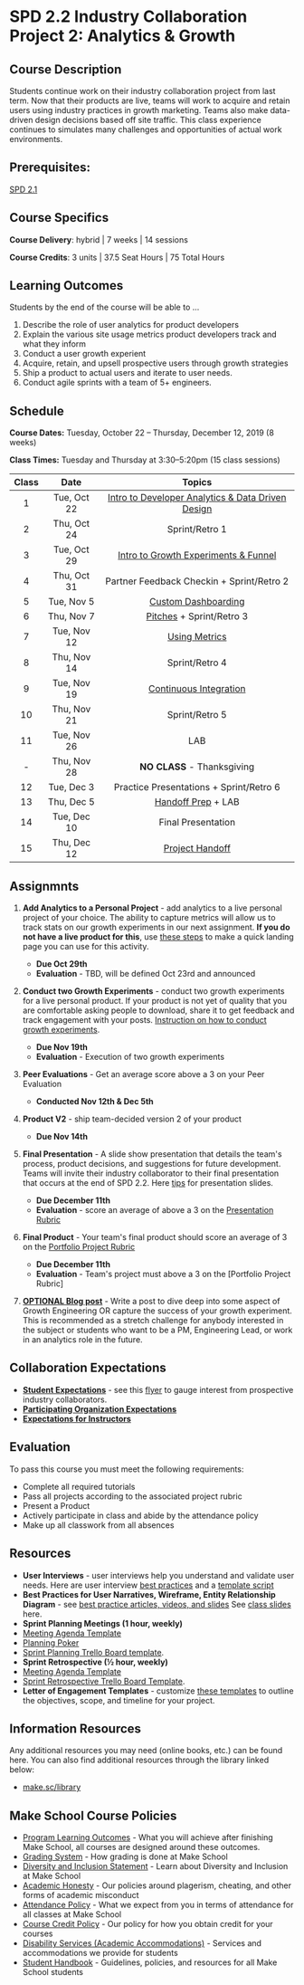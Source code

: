 # SPD 2.2 Industry Collaboration Project 2: Analytics & Growth

## Course Description

Students continue work on their industry collaboration project from last term. Now that their products are live, teams will work to acquire and retain users using industry practices in growth marketing. Teams also make data-driven design decisions based off site traffic. This class experience continues to simulates many challenges and opportunities of actual work environments.

## Prerequisites:

[SPD 2.1](https://github.com/Make-School-Courses/SPD-2.1-Industry-Collaboration-Project)

## Course Specifics

**Course Delivery**: hybrid | 7 weeks | 14 sessions

**Course Credits**: 3 units | 37.5 Seat Hours | 75 Total Hours

## Learning Outcomes

Students by the end of the course will be able to ...
1. Describe the role of user analytics for product developers
1. Explain the various site usage metrics product developers track and what they inform
1. Conduct a user growth experient
1. Acquire, retain, and upsell prospective users through growth strategies
1. Ship a product to actual users and iterate to user needs.
1. Conduct agile sprints with a team of 5+ engineers.

## Schedule

**Course Dates:** Tuesday, October 22 – Thursday, December 12, 2019 (8 weeks)

**Class Times:** Tuesday and Thursday at 3:30–5:20pm (15 class sessions)

| Class |          Date          |                 Topics                  |
|:-----:|:----------------------:|:---------------------------------------:|
|  1 |   Tue, Oct 22             | [Intro to Developer Analytics & Data Driven Design] |
|  2 |   Thu, Oct 24             | Sprint/Retro 1 |
|  3 |   Tue, Oct 29             | [Intro to Growth Experiments & Funnel](https://docs.google.com/presentation/d/1JHNEOUTT7KgR4zLYsKOOwiJQ5Yga69HCNMawwIokJks/edit#slide=id.g654d59ae48_0_9) |
|  4 |   Thu, Oct 31             | Partner Feedback Checkin + Sprint/Retro 2 |
|  5 |   Tue, Nov 5              | [Custom Dashboarding](https://docs.google.com/presentation/d/1pL1L97A99Te_AM6NfbXqtwKXmoH5EQzcEy98vQwj12Q/edit) |
|  6 |   Thu, Nov 7              | [Pitches](https://docs.google.com/presentation/d/1bth-nBtPN4ZvytZHS57pcExEWrmfFNGyD8p-xII7gn0/edit#slide=id.g4cf79cf4e3_0_202) + Sprint/Retro 3 |
|  7 |   Tue, Nov 12             | [Using Metrics](https://docs.google.com/presentation/d/1cfklRuBVZO4mRanvngIhgG3zBddVzPBQU7Fspn_SuBo/edit#slide=id.g65c8c408a1_0_7) |
|  8 |   Thu, Nov 14             | Sprint/Retro 4 |
|  9 |   Tue, Nov 19             | [Continuous Integration](https://docs.google.com/presentation/d/18DNt9UXHaPUufQogj-mThiKpvhkJzXprnPmQtaptUp8/edit#slide=id.p) |
| 10 |   Thu, Nov 21             | Sprint/Retro 5 |
| 11 |   Tue, Nov 26             |  LAB |
| - |   Thu, Nov 28              | **NO CLASS** - Thanksgiving  |
| 12 |   Tue, Dec 3              | Practice Presentations + Sprint/Retro 6 |
| 13 |   Thu, Dec 5              | [Handoff Prep](https://docs.google.com/presentation/d/1BtYFGDe7k7e50e2EHf5K3noqyaA7UH7EI5KaW8GTWXc/edit#slide=id.g4cf79cf4e3_0_214) + LAB |
| 14 |   Tue, Dec 10             | Final Presentation  |
| 15 |   Thu, Dec 12             | [Project Handoff](https://docs.google.com/presentation/d/1RAy26zRnxZ3aETBS-6K30O6rZWkt2T3iIrQJp3TuU9c/edit#slide=id.g4cf79cf4e3_0_202)  |


[Intro to Developer Analytics & Data Driven Design]:Lessons/01-Analytics.md
[Intro to Growth Experiments & Funnel]: (https://docs.google.com/presentation/d/1JHNEOUTT7KgR4zLYsKOOwiJQ5Yga69HCNMawwIokJks/edit?usp=sharing)
[Pitches]:(https://docs.google.com/presentation/d/1bth-nBtPN4ZvytZHS57pcExEWrmfFNGyD8p-xII7gn0/edit?usp=sharing)
[Metrics pt 2]:(https://docs.google.com/presentation/d/1cfklRuBVZO4mRanvngIhgG3zBddVzPBQU7Fspn_SuBo/edit?usp=sharing)
[Handoff Prep]:(https://docs.google.com/presentation/d/1BtYFGDe7k7e50e2EHf5K3noqyaA7UH7EI5KaW8GTWXc/edit?usp=sharing)


## Assignmnts

1. **Add Analytics to a Personal Project** - add analytics to a live personal project of your choice. The ability to capture metrics will allow us to track stats on our growth experiments in our next assignment. **If you do not have a live product for this**, use [these steps](https://docs.google.com/presentation/d/17jmlTEFsC3TGAtlnaOys4a60kemwEV9gxzbY7if08go/edit#slide=id.g1c37f911bc_0_56) to make a quick landing page you can use for this activity.
    - **Due Oct 29th**
    - **Evaluation** - TBD, will be defined Oct 23rd and announced

1. **Conduct two Growth Experiments** - conduct two growth experiments for a live personal product. If your product is not yet of quality that you are comfortable asking people to download, share it to get feedback and track engagement with your posts. [Instruction on how to conduct growth experiments](https://docs.google.com/presentation/d/1JHNEOUTT7KgR4zLYsKOOwiJQ5Yga69HCNMawwIokJks/edit#slide=id.g78d299954b_0_0).
    - **Due Nov 19th**
    - **Evaluation** - Execution of two growth experiments

1. **Peer Evaluations** - Get an average score above a 3 on your Peer Evaluation
    - __Conducted Nov 12th & Dec 5th__

1. **Product V2** - ship team-decided version 2 of your product
    - **Due Nov 14th**

1. **Final Presentation** - A slide show presentation that details the team's process, product decisions, and suggestions for future development. Teams will invite their industry collaborator to their final presentation that occurs at the end of SPD 2.2. Here [tips](https://docs.google.com/presentation/d/14ZPXQngoyMs_pmAQHNQZhZjOI63KjTbkwOfcq0CG_tA/edit#slide=id.g46c3cc2153_0_0) for presentation slides.
    - **Due December 11th**
    - **Evaluation** - score an average of above a 3 on the [Presentation Rubric](https://docs.google.com/document/d/1WTLcZNyvRGYDz5L8Kr8a0ILbFAyr92u85paoqGFjxPg/edit)

1. **Final Product** - Your team's final product should score an average of 3 on the [Portfolio Project Rubric](http://make.sc/portfolio-project-rubric)
    - **Due December 11th**
    - **Evaluation** - Team's project must above a 3 on the [Portfolio Project Rubric]

1. **[OPTIONAL Blog post](https://docs.google.com/document/d/1EQVdpws0rmoK2HwpHU0aiRY9Qh3xNkSjt4EHGwMlTEU/edit)** - Write a post to dive deep into some aspect of Growth Engineering OR capture the success of your growth experiment. This is recommended as a stretch challenge for anybody interested in the subject or students who want to be a PM, Engineering Lead, or work in an analytics role in the future.

## Collaboration Expectations

- **[Student Expectations](https://docs.google.com/document/d/1c7eNv4HB_C_8LF7S9xgxrFl0FvoJ3eQ7C336xUjEIFs/edit#heading=h.yri3le8rfq5y)** - see this [flyer](https://docs.google.com/document/d/1VJX5-UYzjTA42pAw1rP4VXVYnMnGOj7BGd2A4ufGeKY/edit) to gauge interest from prospective industry collaborators.
- **[Participating Organization Expectations](https://docs.google.com/document/d/1c7eNv4HB_C_8LF7S9xgxrFl0FvoJ3eQ7C336xUjEIFs/edit#heading=h.mg9scq4lebzc)**
- **[Expectations for Instructors](https://docs.google.com/document/d/1c7eNv4HB_C_8LF7S9xgxrFl0FvoJ3eQ7C336xUjEIFs/edit#heading=h.8ve0deyw0r2j)**

## Evaluation

To pass this course you must meet the following requirements:

- Complete all required tutorials
- Pass all projects according to the associated project rubric
- Present a Product
- Actively participate in class and abide by the attendance policy
- Make up all classwork from all absences


## Resources

- **User Interviews** - user interviews help you understand and validate user needs. Here are user interview [best practices](https://docs.google.com/presentation/d/1xtUGbErF315eKkvVAstTnWzoXLmpygtf6YGTEMYwg_A/edit#slide=id.p) and a [template script](https://docs.google.com/document/d/1uRRKejC3Ullk5vdw9P1SHmE56CGkekH2dIaoBV9ISeM/edit)
- **Best Practices for User Narratives, Wireframe, Entity Relationship Diagram** - see [best practice articles, videos, and slides](https://docs.google.com/document/d/1uCxdv8N0TltGNS1YLOS8SkD0uLcir0Wg2I9pxS_PL_w/edit#) See [class slides](https://docs.google.com/presentation/d/1ALBDn3bIycimyvnB6fEOAMadDOCA4wmoOO9Z-lpBRsM/edit#slide=id.g3e71f5355a_0_26) here.
- **Sprint Planning Meetings (1 hour, weekly)**
 - [Meeting Agenda Template](https://docs.google.com/document/d/1n6IDYJ9jW2lWaTu5uf7qXEd3ihgQIByxsr-4RHjldBI/edit#heading=h.xffidahcubfs)
 - [Planning Poker](https://en.wikipedia.org/wiki/Planning_poker)
 - [Sprint Planning Trello Board template](https://trello.com/b/ftyBKJb3/eng-sprint-board-template).
- **Sprint Retrospective (½ hour, weekly)**
 - [Meeting Agenda Template](https://docs.google.com/document/d/1n6IDYJ9jW2lWaTu5uf7qXEd3ihgQIByxsr-4RHjldBI/edit#heading=h.10t6cnudbcpw)
 - [Sprint Retrospective Trello Board Template](https://trello.com/b/8tEv8Uaj/eng-retro-board-template).
- **Letter of Engagement Templates** - customize [these templates](https://drive.google.com/drive/u/0/folders/1orfy2fxAccRzS1u8AF91bGAgugjT1F3c) to outline the objectives, scope, and timeline for your project.

## Information Resources

Any additional resources you may need (online books, etc.) can be found here. You can also find additional resources through the library linked below:

- [make.sc/library](http://make.sc/library)

## Make School Course Policies

- [Program Learning Outcomes](https://make.sc/program-learning-outcomes) - What you will achieve after finishing Make School, all courses are designed around these outcomes.
- [Grading System](https://make.sc/grading-system) - How grading is done at Make School
- [Diversity and Inclusion Statement](https://make.sc/diversity-and-inclusion-statement) - Learn about Diversity and Inclusion at Make School
- [Academic Honesty](https://make.sc/academic-honesty-policy) - Our policies around plagerism, cheating, and other forms of academic misconduct
- [Attendance Policy](https://make.sc/attendance-policy) - What we expect from you in terms of attendance for all classes at Make School
- [Course Credit Policy](https://make.sc/course-credit-policy) - Our policy for how you obtain credit for your courses
- [Disability Services (Academic Accommodations)](https://make.sc/disability-services) - Services and accommodations we provide for students
- [Student Handbook](https://make.sc/student-handbook) - Guidelines, policies, and resources for all Make School students
